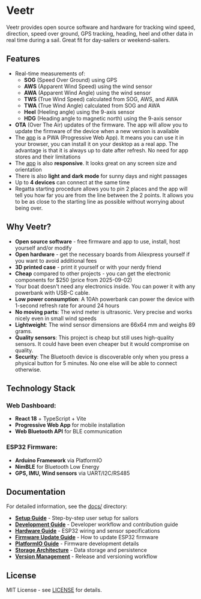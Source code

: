 # Veetr

Veetr provides open source software and hardware for tracking wind speed, direction, speed over ground, GPS tracking, heading, heel and other data in real time during a sail. Great fit for day-sailers or weekend-sailers.

## Features
- Real-time measurements of:
    - **SOG** (Speed Over Ground) using GPS
    - **AWS** (Apparent Wind Speed) using the wind sensor
    - **AWA** (Apparent Wind Angle) using the wind sensor
    - **TWS** (True Wind Speed) calculated from SOG, AWS, and AWA
    - **TWA** (True Wind Angle) calculated from SOG and AWA
    - **Heel** (Heeling angle) using the 9-axis sensor
    - **HDG** (Heading angle to magnetic north) using the 9-axis sensor
- **OTA** (Over The Air) updates of the firmware. The app will allow you to update the firmware of the device when a new version is available
- The [app](https://escopecz.github.io/veetr) is a PWA (Progressive Web App). It means you can use it in your browser, you can install it on your desktop as a real app. The advantage is that it is always up to date after refresh. No need for app stores and their limitations
- The [app](https://escopecz.github.io/veetr) is also **responsive**. It looks great on any screen size and orientation
- There is also **light and dark mode** for sunny days and night passages
- Up to **4 devices** can connect at the same time
- Regatta starting procedure allows you to pin 2 places and the app will tell you how far you are from the line between the 2 points. It allows you to be as close to the starting line as possible without worrying about being over.

## Why Veetr?
- **Open source software** - free firmware and app to use, install, host yourself and/or modify
- **Open hardware** - get the necessary boards from Aliexpress yourself if you want to avoid additional fees
- **3D printed case** - print it yourself or with your nerdy friend
- **Cheap** compared to other projects - you can get the electronic components for $250 (price from 2025-09-02)
- Your boat doesn't need any electronics inside. You can power it with any powerbank with USB-C cable.
- **Low power consumption**: A 10Ah powerbank can power the device with 1-second refresh rate for around 24 hours
- **No moving parts**: The wind meter is ultrasonic. Very precise and works nicely even in small wind speeds
- **Lightweight**: The wind sensor dimensions are 66x64 mm and weighs 89 grams.
- **Quality sensors**: This project is cheap but still uses high-quality sensors. It could have been even cheaper but it would compromise on quality.
- **Security**: The Bluetooth device is discoverable only when you press a physical button for 5 minutes. No one else will be able to connect otherwise.

## Technology Stack

### Web Dashboard:
- **React 18** + TypeScript + Vite
- **Progressive Web App** for mobile installation
- **Web Bluetooth API** for BLE communication

### ESP32 Firmware:
- **Arduino Framework** via PlatformIO
- **NimBLE** for Bluetooth Low Energy
- **GPS, IMU, Wind sensors** via UART/I2C/RS485

## Documentation

For detailed information, see the [docs/](./docs/) directory:

- **[Setup Guide](./docs/SETUP.md)** - Step-by-step user setup for sailors
- **[Development Guide](./docs/DEVELOPMENT.md)** - Developer workflow and contribution guide
- **[Hardware Guide](./docs/HARDWARE.md)** - ESP32 wiring and sensor specifications
- **[Firmware Update Guide](./docs/FIRMWARE_UPDATE.md)** - How to update ESP32 firmware
- **[PlatformIO Guide](./docs/PLATFORMIO.md)** - Firmware development details
- **[Storage Architecture](./docs/STORAGE.md)** - Data storage and persistence
- **[Version Management](./docs/VERSION_MANAGEMENT.md)** - Release and versioning workflow

## License

MIT License - see [LICENSE](./LICENSE) for details.

